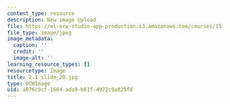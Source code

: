 ```yaml
---
content_type: resource
description: New image Upload
file: https://ol-ocw-studio-app-production.s3.amazonaws.com/courses/15-s21-nuts-and-bolts-of-business-plans-january-iap-2014/a076c9cf1664ada9b61f4972c9a825fd_2.1_slide_20.jpg
file_type: image/jpeg
image_metadata:
  caption: ''
  credit: ''
  image-alt: ''
learning_resource_types: []
resourcetype: Image
title: 2.1_slide_20.jpg
type: OCWImage
uid: a076c9cf-1664-ada9-b61f-4972c9a825fd
---
```

